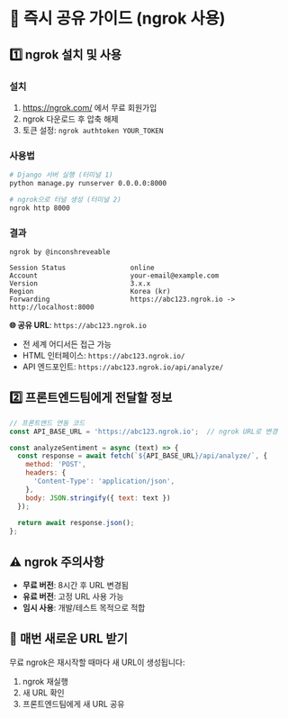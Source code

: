 # 🚀 즉시 공유 가이드 (ngrok 사용)

## 1️⃣ ngrok 설치 및 사용

### 설치
1. https://ngrok.com/ 에서 무료 회원가입
2. ngrok 다운로드 후 압축 해제
3. 토큰 설정: `ngrok authtoken YOUR_TOKEN`

### 사용법
```bash
# Django 서버 실행 (터미널 1)
python manage.py runserver 0.0.0.0:8000

# ngrok으로 터널 생성 (터미널 2)
ngrok http 8000
```

### 결과
```
ngrok by @inconshreveable

Session Status                online
Account                       your-email@example.com
Version                       3.x.x
Region                        Korea (kr)
Forwarding                    https://abc123.ngrok.io -> http://localhost:8000
```

**🌐 공유 URL**: `https://abc123.ngrok.io`
- 전 세계 어디서든 접근 가능
- HTML 인터페이스: `https://abc123.ngrok.io/`
- API 엔드포인트: `https://abc123.ngrok.io/api/analyze/`

## 2️⃣ 프론트엔드팀에게 전달할 정보

```javascript
// 프론트엔드 연동 코드
const API_BASE_URL = 'https://abc123.ngrok.io';  // ngrok URL로 변경

const analyzeSentiment = async (text) => {
  const response = await fetch(`${API_BASE_URL}/api/analyze/`, {
    method: 'POST',
    headers: {
      'Content-Type': 'application/json',
    },
    body: JSON.stringify({ text: text })
  });
  
  return await response.json();
};
```

## ⚠️ ngrok 주의사항
- **무료 버전**: 8시간 후 URL 변경됨
- **유료 버전**: 고정 URL 사용 가능
- **임시 사용**: 개발/테스트 목적으로 적합

## 🔄 매번 새로운 URL 받기
무료 ngrok은 재시작할 때마다 새 URL이 생성됩니다:
1. ngrok 재실행
2. 새 URL 확인
3. 프론트엔드팀에게 새 URL 공유
